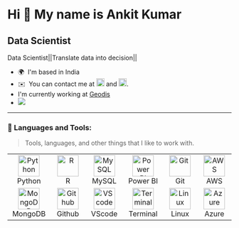 Hi 👋 My name is Ankit Kumar
============================

Data Scientist
--------------

Data Scientist||Translate data into decision||

*   🌍  I'm based in India
*   ✉️  You can contact me at <a href="mailto:akki27raj@gmail.com" target="_blank" rel="noreferrer"><img
                  src="https://upload.wikimedia.org/wikipedia/commons/7/7e/Gmail_icon_%282020%29.svg" width="18" height="18"></a>  and  <a href="https://www.linkedin.com/in/ankit-kumar-bb2322171/" target="_blank" rel="noreferrer"><img
                  src="https://upload.wikimedia.org/wikipedia/commons/8/81/LinkedIn_icon.svg" width="18" height="18"></a>.
*   I'm currently working at [Geodis](https://geodis.com/)
*   <a href="https://www.github.com/ankit4488kumar" target="_blank" rel="noreferrer"><img
                  src="https://img.shields.io/github/followers/ankit4488kumar?logo=github&style=for-the-badge&color=0891b2&labelColor=1c1917" /></a>
---

### :dart: Languages and Tools:

> Tools, languages, and other things that I like to work with.

<table>
  <tr>
    <td align="center" width="96">
      <a href="#">
        <img src="https://raw.githubusercontent.com/danielcranney/readme-generator/main/public/icons/skills/python-colored.svg" width="48" height="48" alt="Python" />
      </a>
      <br>Python
    </td>
    <td align="center" width="96">
      <a href="https://posit.co/download/rstudio-desktop/">
        <img src="https://en.m.wikipedia.org/wiki/File:RStudio_logo_flat.svg" width="48" height="48" alt="R" />
      </a>
      <br>R
    </td>
    <td align="center" width="96">
      <a href="https://www.mysql.com/">
        <img src="https://raw.githubusercontent.com/danielcranney/readme-generator/main/public/icons/skills/mysql-colored.svg" width="48" height="48" alt="MySQL" />
      </a>
      <br>MySQL
    </td>
      <td align="center" width="96">
      <a href="#">
        <img src="https://upload.wikimedia.org/wikipedia/commons/c/cf/New_Power_BI_Logo.svg" width="48" height="48" alt="Power BI" />
      </a>
      <br>Power BI
    </td>
    <td align="center" width="96">
      <a href="#">
        <img src="https://upload.wikimedia.org/wikipedia/commons/e/e0/Git-logo.svg" width="48" height="48" alt="Git" />
      </a>
      <br>Git
    </td>
    <td align="center" width="96">
      <a href="#">
        <img src="https://upload.wikimedia.org/wikipedia/commons/9/93/Amazon_Web_Services_Logo.svg" width="48" height="48" alt="AWS" />
      </a>
      <br>AWS
    </td>
  </tr>
  <tr>
  <td align="center" width="96">
      <a href="#">
        <img src="https://www.vectorlogo.zone/logos/mongodb/mongodb-icon.svg" width="48" height="48" alt="MongoDB" />
      </a>
      <br>MongoDB
    </td>
    <td align="center"  width="96">
      <a href="#">
        <img src="https://github.githubassets.com/images/modules/logos_page/Octocat.png" width="48" height="48" alt="Github" />
      </a>
      <br>Github
    </td>
    <td align="center"  width="96">
      <a href="#">
        <img src="https://upload.wikimedia.org/wikipedia/commons/9/9a/Visual_Studio_Code_1.35_icon.svg" width="48" height="48" alt="VScode" />
      </a>
      <br>VScode
    </td>
    <td align="center" width="96">
      <a href="#">
        <img src="https://cdn.worldvectorlogo.com/logos/terminal-1.svg" width="48" height="48" alt="Terminal" />
      </a>
      <br>Terminal
    </td>
    <td align="center" width="96">
      <a href="#" >
        <img src="https://upload.wikimedia.org/wikipedia/commons/3/35/Tux.svg" width="48" height="48" alt="Linux" />
      </a>
      <br>Linux
    <td align="center" width="96">
      <a href="#" >
        <img src="https://upload.wikimedia.org/wikipedia/commons/a/a8/Microsoft_Azure_Logo.svg" width="48" height="48" alt="Azure" />
      </a>
      <br>Azure
    </td>
    </td>
  </tr>
</table>
